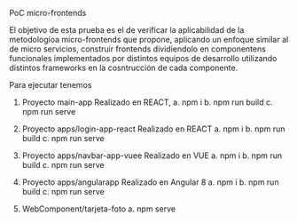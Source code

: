 PoC micro-frontends

El objetivo de esta prueba es el de verificar la aplicabilidad de la metodologíoa micro-frontends que propone, aplicando un enfoque similar al de micro servicios, construir frontends dividiendolo en componentens funcionales implementados por distintos equipos de desarrollo utilizando distintos frameworks en la cosntrucción de cada componente.

Para ejecutar tenemos
1. Proyecto main-app
    Realizado en REACT,
    a. npm i
    b. npm run build
    c. npm run serve
2. Proyecto apps/login-app-react
    Realizado en REACT
    a. npm i
    b. npm run build
    c. npm run serve
3. Proyecto apps/navbar-app-vuee
    Realizado en VUE
    a. npm i
    b. npm run build
    c. npm run serve
4. Proyecto apps/angularapp
    Realizado en Angular 8
    a. npm i
    b. npm run build
    c. npm run serve

6. WebComponent/tarjeta-foto
    a. npm serve